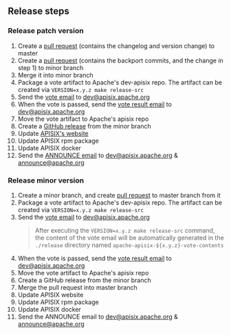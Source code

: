 <!--
#
# Licensed to the Apache Software Foundation (ASF) under one or more
# contributor license agreements.  See the NOTICE file distributed with
# this work for additional information regarding copyright ownership.
# The ASF licenses this file to You under the Apache License, Version 2.0
# (the "License"); you may not use this file except in compliance with
# the License.  You may obtain a copy of the License at
#
#     http://www.apache.org/licenses/LICENSE-2.0
#
# Unless required by applicable law or agreed to in writing, software
# distributed under the License is distributed on an "AS IS" BASIS,
# WITHOUT WARRANTIES OR CONDITIONS OF ANY KIND, either express or implied.
# See the License for the specific language governing permissions and
# limitations under the License.
#
-->

## Release steps

### Release patch version

1. Create a [pull request](https://github.com/apache/apisix/commit/d13e7f7f0b3f6001cb634598e533a23658927285) (contains the changelog and version change) to master
2. Create a [pull request](https://github.com/apache/apisix/commit/19587ed9f71dd20c5e8dbdc2f79c8f96296e73e3) (contains the backport commits, and the change in step 1) to minor branch
3. Merge it into minor branch
4. Package a vote artifact to Apache's dev-apisix repo. The artifact can be created
via `VERSION=x.y.z make release-src`
5. Send the [vote email](https://lists.apache.org/thread/vq4qtwqro5zowpdqhx51oznbjy87w9d0) to dev@apisix.apache.org
6. When the vote is passed, send the [vote result email](https://lists.apache.org/thread/k2frnvj4zj9oynsbr7h7nd6n6m3q5p89) to dev@apisix.apache.org
7. Move the vote artifact to Apache's apisix repo
8. Create a [GitHub release](https://github.com/apache/apisix/releases/tag/2.10.2) from the minor branch
9. Update [APISIX's website](https://github.com/apache/apisix-website/commit/f9104bdca50015722ab6e3714bbcd2d17e5c5bb3)
10. Update APISIX rpm package
11. Update APISIX docker
12. Send the [ANNOUNCE email](https://lists.apache.org/thread.html/ree7b06e6eac854fd42ba4f302079661a172f514a92aca2ef2f1aa7bb%40%3Cdev.apisix.apache.org%3E) to dev@apisix.apache.org & announce@apache.org

### Release minor version

1. Create a minor branch, and create [pull request](https://github.com/apache/apisix/commit/bc6ddf51f15e41fffea6c5bd7d01da9838142b66) to master branch from it
2. Package a vote artifact to Apache's dev-apisix repo. The artifact can be created
via `VERSION=x.y.z make release-src`
3. Send the [vote email](https://lists.apache.org/thread/q8zq276o20r5r9qjkg074nfzb77xwry9) to dev@apisix.apache.org
   > After executing the `VERSION=x.y.z make release-src` command, the content of the vote email will be automatically generated in the `./release` directory named `apache-apisix-${x.y.z}-vote-contents`
4. When the vote is passed, send the [vote result email](https://lists.apache.org/thread/p1m9s116rojlhb91g38cj8646393qkz7) to dev@apisix.apache.org
5. Move the vote artifact to Apache's apisix repo
6. Create a GitHub release from the minor branch
7. Merge the pull request into master branch
8. Update APISIX website
9. Update APISIX rpm package
10. Update APISIX docker
11. Send the ANNOUNCE email to dev@apisix.apache.org & announce@apache.org
